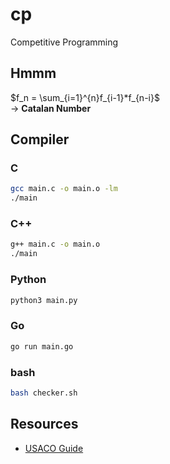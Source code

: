 # cp
Competitive Programming

## Hmmm
$f_n = \sum_{i=1}^{n}f_{i-1}*f_{n-i}$   
-> **Catalan Number**

## Compiler
### C
```bash
gcc main.c -o main.o -lm
./main
```

### C++
```bash
g++ main.c -o main.o
./main
```

### Python
```bash
python3 main.py
```

### Go
```bash
go run main.go
```

### bash
```bash
bash checker.sh
```

## Resources
- [USACO Guide](https://usaco.guide/)
